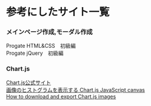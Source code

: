 # 参考にしたサイト一覧

### メインページ作成,モーダル作成
Progate HTML&CSS　初級編 <br>
Progate jQuery　初級編 <br>

### Chart.js
[Chart.js公式サイト](https://www.chartjs.org/) <br>
[画像のヒストグラムを表示する Chart.js JavaScript canvas](https://tech-blog.s-yoshiki.com/entry/127) <br>
[How to download and export Chart.js images](https://quickchart.io/documentation/chart-js/image-export/) <br>